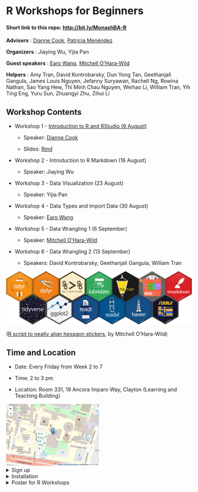 
R Workshops for Beginners
=========================

#### Short link to this repo: <http://bit.ly/MonashBA-R>

**Advisers** : [Dianne Cook](http://dicook.org), [Patricia Menéndez](https://www.patriciamenendez.com)

**Organizers** : Jiaying Wu, Yijia Pan

**Guest speakers** : [Earo Wang](https://earo.me), [Mitchell O'Hara-Wild](https://www.mitchelloharawild.com)

**Helpers** : Amy Tran, David Kontrobarsky, Dun Yong Tan, Geethanjali Gangula, James Louis Nguyen, Jefanny Suryawan, Rachell Ng, Rowina Nathan, Sao Yang Hew, Thi Minh Chau Nguyen, Weihao Li, William Tran, Yih Ting Eng, Yuru Sun, Zhuangyi Zhu, Zihui Li

Workshop Contents
-----------------

-   Workshop 1 - [Introduction to R and RStudio (9 August)](https://ebsmonash.shinyapps.io/workshop1_intro/)

    -   Speaker: [Dianne Cook](http://dicook.org)

    -   Slides: <a href="workshop1/workshop1_intro.Rmd" download="workshop1_intro">Rmd</a>

-   Workshop 2 - Introduction to R Markdown (16 August)

    -   Speaker: Jiaying Wu

-   Workshop 3 - Data Visualization (23 August)

    -   Speaker: Yijia Pan

-   Workshop 4 - Data Types and Import Data (30 August)

    -   Speaker: [Earo Wang](https://earo.me)

-   Workshop 5 - Data Wrangling 1 (6 September)

    -   Speaker: [Mitchell O'Hara-Wild](https://www.mitchelloharawild.com)

-   Workshop 6 - Data Wrangling 2 (13 September)

    -   Speakers: David Kontrobarsky, Geethanjali Gangula, William Tran

![](images/Hexwall.png)

([R script to neatly align hexagon stickers](https://github.com/mitchelloharawild/hexwall), by Mitchell O'Hara-Wild)

Time and Location
-----------------

-   Date: Every Friday from Week 2 to 7

-   Time: 2 to 3 pm

-   Location: Room 331, 19 Ancora Imparo Way, Clayton (Learning and Teaching Building)

<img src="images/Leaflet_location.png" style="width:50.0%" style="height:50.0%" />

<details><summary>Sign up</summary>
<p>

**Scan** the QR code to sign up:

<img src="images/Signup_QRcode.png" style="width:40.0%" style="height:40.0%" />

Or **click** this [**link**](https://docs.google.com/forms/d/1umPW5ooUfOoKhLB-5ehamH9tKTphBEtyc5G6EXfYpN8/viewform?edit_requested=true).

</p>
</details>

<details><summary>Installation</summary>
<p>

**Please install R and RStudio before you attend the workshop**.

-   [Install R](https://cran.csiro.au)

-   [Install RStudio](https://www.rstudio.com/products/rstudio/download/)

</p>
</details>

<details><summary>Poster for R Workshops</summary>
<p>

![](images/poster_black.png)

</p>
</details>
